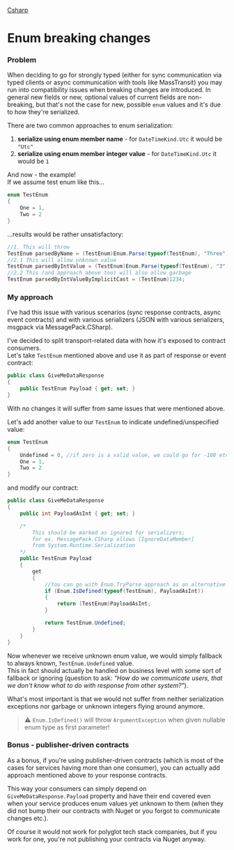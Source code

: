 [Csharp](/languages/csharp)
# Enum breaking changes

### Problem

When deciding to go for strongly typed (either for sync communication via typed clients or async communication with tools like MassTransit) you may run into compatibility issues when breaking changes are introduced. In general new fields or new, optional values of current fields are non-breaking, but that's not the case for new, possible `enum` values and it's due to how they're serialized.

There are two common approaches to enum serialization:
1. **serialize using enum member name** - for `DateTimeKind.Utc` it would be `"Utc"`
2. **serialize using enum member integer value** - for `DateTimeKind.Utc` it would be `1`

And now - the example!<br>
If we assume test enum like this...
```csharp
enum TestEnum
{
    One = 1,
    Two = 2
}
```
...results would be rather unsatisfactory:
```csharp
//1. This will throw
TestEnum parsedByName = (TestEnum)Enum.Parse(typeof(TestEnum), "Three");
//2.1 This will allow unknown value
TestEnum parsedByIntValue = (TestEnum)Enum.Parse(typeof(TestEnum), "3");
//2.2 This (and approach above too) will also allow garbage
TestEnum parsedByIntValueByImplicitCast = (TestEnum)1234;
```

### My approach

I've had this issue with various scenarios (sync response contracts, async event contracts) and with various serializers (JSON with various serializers, msgpack via MessagePack.CSharp).

I've decided to split transport-related data with how it's exposed to contract consumers.<br>
Let's take `TestEnum` mentioned above and use it as part of response or event contract:
```csharp
public class GiveMeDataResponse
{
    public TestEnum Payload { get; set; }
}
```
With no changes it will suffer from same issues that were mentioned above.

Let's add another value to our `TestEnum` to indicate undefined/unspecified value:
```csharp
enum TestEnum
{
    Undefined = 0, //if zero is a valid value, we could go for -100 etc.
    One = 1,
    Two = 2
}
```
and modify our contract:
```csharp
public class GiveMeDataResponse
{
    public int PayloadAsInt { get; set; }

    /*
        This should be marked as ignored for serializers;
        for ex. MessagePack.CSharp allows [IgnoreDataMember] 
        from System.Runtime.Serialization
    */
    public TestEnum Payload
    {
        get
        {
            //You can go with Enum.TryParse approach as an alternative
            if (Enum.IsDefined(typeof(TestEnum), PayloadAsInt))
            {
                return (TestEnum)PayloadAsInt;
            }

            return TestEnum.Undefined;
        }
    }
}
```

Now whenever we receive unknown enum value, we would simply fallback to always known, `TestEnum.Undefined` value.<br>
This in fact should actually be handled on business level with some sort of fallback or ignoring (question to ask: *"How do we communicate users, that we don't know what to do with response from other system?"*).

What's most important is that we would not suffer from neither serialization exceptions nor garbage or unknown integers flying around anymore.

> ⚠️ `Enum.IsDefined()` will throw `ArgumentException` when given nullable enum type as first parameter!

### Bonus - publisher-driven contracts

As a bonus, if you're using publisher-driven contracts (which is most of the cases for services having more than one consumer), you can actually add approach mentioned above to your response contracts.

This way your consumers can simply depend on `GiveMeDataResponse.Payload` property and have their end covered even when your service produces enum values yet unknown to them (when they did not bump their our contracts with Nuget or you forgot to communicate changes etc.).

Of course it would not work for polyglot tech stack companies, but if you work for one, you're not publishing your contracts via Nuget anyway.
